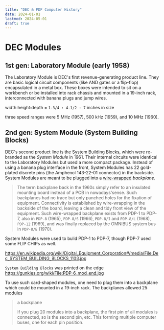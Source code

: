 ```yaml
---
title: "DEC & PDP Computer History"
date: 2024-01-01
lastmod: 2024-05-01
draft: true
---
```


DEC Modules
==============

## 1st gen: Laboratory Module (early 1958)

The Laboratory Module is DEC's first revenue-generating product line.
They are basic logical circuit components (like AND gates or a flip-flop) encapsulated in a metal box.
These boxes were intended to sit on a workbench or be installed into rack chassis and mounted in a 19-inch rack, interconnected with banana plugs and jump wires.

width:height:depth = `1-3/4 : 4-1/2 : 7` inches in size

three speed ranges were 5 MHz (1957), 500 kHz (1959), and 10 MHz (1960).



<!-- 
the installatoin of 9 modules in a 3U row of a 19-inch rack.


Most DLM are synchronized digital circuit where a clock must be provided.
(DEC also had a clock generator module.) These modules usually 
comes in 500 kilocycle, 5 megacycle and 10 megacycle versions for users to choose from. -->

## 2nd gen: System Module (System Building Blocks)

DEC's second product line is the System Building Blocks, which were re-branded as the *System Module*
in 1961.
Their internal circuits were identical to the Laboratory Modules but used a more compact package.
Instead of using a banana plug interface in the front, System Modules has 22 gold-plated discrete pins (the Amphenol 143-22-01 connector) in the backside. System Modules are meant to be plugged into a [wire-wrapped](https://en.wikipedia.org/wiki/Wire_wrap) *backplane*.

> The term backplane back in the 1960s simply refer to an insulated mounting board instead of a PCB in nowadays'sense. Such backplanes had no trace but only punched holes for the fixation of equipment.
Connectivity is established by wire-wrapping in the backside of the board, leaving a clean
and tidy front view of the equipment. Such wire-wrapped backplane exists from PDP-1 to PDP-7,
also in `PDP-8` (1965), `PDP-8/S` (1966), `PDP-8/I` and `PDP-8/L` (1968), `PDP-12` (1969), 
and was finally replaced by the OMNIBUS system bus in `PDP-8/E` (1970).

System Modules were used to bulid PDP-1 to PDP-7, though PDP-7 used some FLIP CHIPs as well.


https://en.wikipedia.org/wiki/Digital_Equipment_Corporation#/media/File:Dec_SYSTEM_BUILDING_BLOCKS_1103.jpg

`System Building Blocks` was printed on the edge https://gunkies.org/wiki/File:PDP-6_mod_end.jpg

To use such card-shaped modules, one need to plug them into a backplane which could be mounted in a 19-inch rack.
The backplanes allowed 25 modules 

> a backplane
>
> If you plug 20 modules into a backplane, the first pin of all modules is connected, so is the second pin, etc.
> This forming multiple computer buses, one for each pin position.
